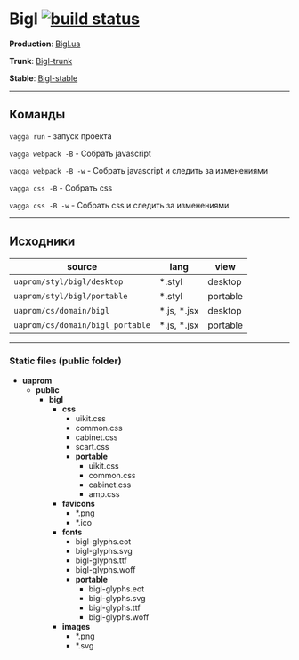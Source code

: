 <!--
more|50
-->

[bigl]: http://bigl.ua
[bigl-trunk]: http://bigl-trunk.uaprom
[bigl-stable]: http://bigl-stable.uaprom


# Bigl [![build status](https://gitlab.uaprom/uaprom/uaprom/badges/master/build.svg)](https://gitlab.uaprom/uaprom/uaprom/pipelines)


**Production**: [Bigl.ua][bigl]

**Trunk**: [Bigl-trunk][bigl-trunk]

**Stable**: [Bigl-stable][bigl-stable]

---

## Команды
`vagga run` - запуск проекта

`vagga webpack -B` - Собрать javascript

`vagga webpack -B -w` - Собрать javascript и следить за изменениями

`vagga css -B` - Собрать css

`vagga css -B -w` - Собрать css и следить за изменениями



---

## Исходники

|               source             |     lang     |   view   |
|----------------------------------|--------------|----------|
| `uaprom/styl/bigl/desktop`       | *.styl       | desktop  |
| `uaprom/styl/bigl/portable`      | *.styl       | portable |
| `uaprom/cs/domain/bigl`          | *.js, *.jsx  | desktop  |
| `uaprom/cs/domain/bigl_portable` | *.js, *.jsx  | portable |

---

### Static files (public folder)

- **uaprom**
    - **public**
        - **bigl**
            - **css**
                - uikit.css
                - common.css
                - cabinet.css
                - scart.css
                - **portable**
                     - uikit.css
                     - common.css
                     - cabinet.css
                     - amp.css
            - **favicons**
                - *.png
                - *.ico
            - **fonts**
                - bigl-glyphs.eot
                - bigl-glyphs.svg
                - bigl-glyphs.ttf
                - bigl-glyphs.woff
                - **portable**
                    - bigl-glyphs.eot
                    - bigl-glyphs.svg
                    - bigl-glyphs.ttf
                    - bigl-glyphs.woff
            - **images**
                - *.png
                - *.svg

